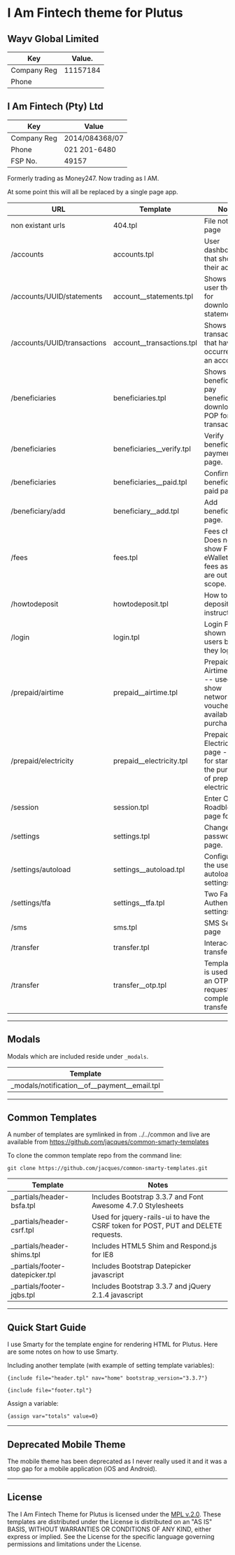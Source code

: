 # I Am Fintech theme for Plutus

## Wayv Global Limited

| Key         | Value.   |
| ----------- | -------- |
| Company Reg | 11157184 |
| Phone       |          |

## I Am Fintech (Pty) Ltd

| Key         | Value          |
| ----------- | -------------- |
| Company Reg | 2014/084368/07 |
| Phone       | 021 201-6480   |
| FSP No.     | 49157          |

Formerly trading as Money247.  Now trading as I AM.

At some point this will all be replaced by a single page app.

| URL                         | Template                  | Notes                                                                             |
| --------------------------- | ------------------------- | --------------------------------------------------------------------------------- |
| non existant urls           | 404.tpl                   | File not found page                                                               |
| /accounts                   | accounts.tpl              | User dashboard that shows their accounts                                          |
| /accounts/UUID/statements   | account__statements.tpl   | Shows the user the links for downloadable statements.                             |
| /accounts/UUID/transactions | account__transactions.tpl | Shows the transactions that have occurred on an account.                          |
| /beneficiaries              | beneficiaries.tpl         | Shows beneficiaries, pay beneficiaries, download POP for offnet transactions.     |
| /beneficiaries              | beneficiaries__verify.tpl | Verify beneficiary payments page.                                                 |
| /beneficiaries              | beneficiaries__paid.tpl   | Confirm beneficiaries paid page.                                                  |
| /beneficiary/add            | beneficiary__add.tpl      | Add beneficiary page.                                                             |
| /fees                       | fees.tpl                  | Fees charged.  Does not show FNB eWallet Pro fees as these are out of scope.      |
| /howtodeposit               | howtodeposit.tpl          | How to deposit instructions                                                       |
| /login                      | login.tpl                 | Login Page -- shown to users before they login                                    |
| /prepaid/airtime            | prepaid__airtime.tpl      | Prepaid Airtime page -- used to show networks and vouchers available for purchase |
| /prepaid/electricity        | prepaid__electricity.tpl  | Prepaid Electricity page -- used for starting the purchase of prepaid electricity |
| /session                    | session.tpl               | Enter OTP Roadblock page for TFA.                                                 |
| /settings                   | settings.tpl              | Change your password page.                                                        |
| /settings/autoload          | settings__autoload.tpl    | Configures the users autoload settings.                                           |
| /settings/tfa               | settings__tfa.tpl         | Two Factor Authentication settings                                                |
| /sms                        | sms.tpl                   | SMS Sending page                                                                  |
| /transfer                   | transfer.tpl              | Interaccount transfer                                                             |
| /transfer                   | transfer__otp.tpl         | Template that is used when an OTP is requested to complete the transfer.          |

---

## Modals

Modals which are included reside under ```_modals```.

| Template                                     |
| -------------------------------------------- |
| _modals/notification__of__payment__email.tpl | 

---

## Common Templates

A number of templates are symlinked in from ../../common and live are available from
https://github.com/jacques/common-smarty-templates

To clone the common template repo from the command line:

```
git clone https://github.com/jacques/common-smarty-templates.git
```

| Template                        | Notes                                                                              |
| ------------------------------- | ---------------------------------------------------------------------------------- |
| _partials/header-bsfa.tpl       | Includes Bootstrap 3.3.7 and Font Awesome 4.7.0 Stylesheets                        |
| _partials/header-csrf.tpl       | Used for jquery-rails-ui to have the CSRF token for POST, PUT and DELETE requests. |
| _partials/header-shims.tpl      | Includes HTML5 Shim and Respond.js for IE8                                         |
| _partials/footer-datepicker.tpl | Includes Bootstrap Datepicker javascript                                           |
| _partials/footer-jqbs.tpl       | Includes Bootstrap 3.3.7 and jQuery 2.1.4 javascript                               |

---

## Quick Start Guide

I use Smarty for the template engine for rendering HTML for Plutus.  Here are some
notes on how to use Smarty.

Including another template (with example of setting template variables):

```
{include file="header.tpl" nav="home" bootstrap_version="3.3.7"}
```

```
{include file="footer.tpl"}
```

Assign a variable:

```
{assign var="totals" value=0}
```

---

## Deprecated Mobile Theme

The mobile theme has been deprecated as I never really used it and it was a stop gap for a mobile application (iOS and Android).

---

## License

The I Am Fintech Theme for Plutus is licensed under the [MPL v.2.0](LICENSE).
These templates are distributed under the License is distributed
on an "AS IS" BASIS, WITHOUT WARRANTIES OR CONDITIONS OF ANY KIND,
either express or implied. See the License for the specific language
governing permissions and limitations under the License.
